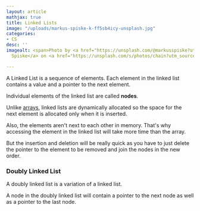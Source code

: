 ```yaml
---
layout: article
mathjax: true
title: Linked Lists
image: "/uploads/markus-spiske-k-ff5sb4icy-unsplash.jpg"
categories:
- CS
desc: ''
imagealt: <span>Photo by <a href="https://unsplash.com/@markusspiske?utm_source=unsplash&amp;utm_medium=referral&amp;utm_content=creditCopyText">Markus
  Spiske</a> on <a href="https://unsplash.com/s/photos/chain?utm_source=unsplash&amp;utm_medium=referral&amp;utm_content=creditCopyText">Unsplash</a></span>

---
```

A Linked List is a sequence of elements. Each element in the linked list contains a value and a pointer to the next element.

Individual elements of the linked list are called **nodes**.

Unlike [arrays](https://aipublication.github.io/2020/arrays.html), linked lists are dynamically allocated so the space for the next element is allocated only when it is inserted.

Also, the elements aren't next to each other in memory. That's why accessing the element in the linked list will take more time than the array.

But the insertion and deletion will be really quick as you have to just delete the pointer to the element to be removed and join the nodes in the new order.

### Doubly Linked List

A doubly linked list is a variation of a linked list.

A node in the doubly linked list will contain a pointer to the next node as well as a pointer to the last node.